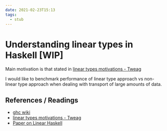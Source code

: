 ```yaml
---
date: 2021-02-23T15:13
tags: 
  - stub
---
```


# Understanding linear types in Haskell [WIP]

Main motivation is that stated in [linear types motivations - Tweag](https://gitlab.haskell.org/ghc/ghc/-/wikis/linear-types/examples)

I would like to benchmark performance of linear type approach vs non-linear type approach when dealing with transport of large amounts of data.


## References / Readings
- [ghc wiki](https://gitlab.haskell.org/ghc/ghc/-/wikis/linear-types)
- [linear types motivations - Tweag](https://gitlab.haskell.org/ghc/ghc/-/wikis/linear-types/examples)
- [Paper on Linear Haskell](https://arxiv.org/abs/1710.09756)
